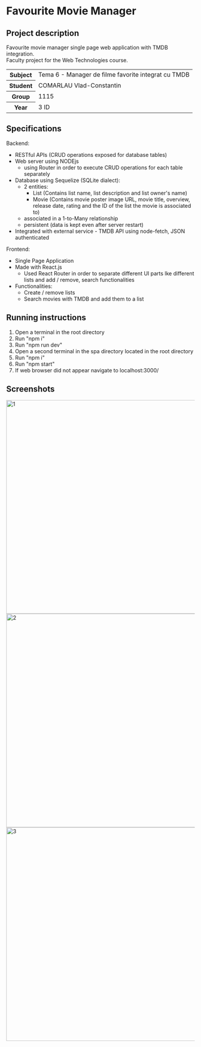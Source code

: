 # Favourite Movie Manager
 
## Project description
Favourite movie manager single page web application with TMDB integration. </br>
Faculty project for the Web Technologies course.
<table>
 <tr>
    <th>Subject</th>
    <td>Tema 6 - Manager de filme favorite integrat cu TMDB</td>
  </tr>
  <tr>
    <th>Student</th>
    <td>COMARLAU Vlad-Constantin</td>
  </tr>
  <tr>
    <th>Group</th>
    <td>1115</td>
  </tr>
  <tr>
    <th>Year</th>
    <td>3 ID</td>
  </tr>
</table>

## Specifications
Backend:
- RESTful APIs (CRUD operations exposed for database tables)
- Web server using NODEjs
  - using Router in order to execute CRUD operations for each table separately
- Database using Sequelize (SQLite dialect):
  - 2 entities:
      - List (Contains list name, list description and list owner's name)
      - Movie (Contains movie poster image URL, movie title, overview, release date, rating and the ID of the list the movie is associated to)
  - associated in a 1-to-Many relationship
  - persistent (data is kept even after server restart)
- Integrated with external service - TMDB API using node-fetch, JSON authenticated

Frontend:</br>
- Single Page Application
- Made with React.js
  - Used React Router in order to separate different UI parts lke different lists and add / remove, search functionalities 
- Functionalities:
  - Create / remove lists 
  - Search movies with TMDB and add them to a list

## Running instructions
1. Open a terminal in the root directory
2. Run "npm i"
3. Run "npm run dev"
4. Open a second terminal in the spa directory located in the root directory
5. Run "npm i"
6. Run "npm start"
7. If web browser did not appear navigate to localhost:3000/

## Screenshots
<img width="571" alt="1" src="https://github.com/vladcomarlau/FavouriteMovieManager/assets/102293760/136de71d-b11e-4cb0-99a8-feec5102fd40">
<img width="571" alt="2" src="https://github.com/vladcomarlau/FavouriteMovieManager/assets/102293760/41423211-400c-41d7-a294-d99a5f91da74">
<img width="571" alt="3" src="https://github.com/vladcomarlau/FavouriteMovieManager/assets/102293760/9fe8f292-8475-40e1-8126-2927308404c8">
